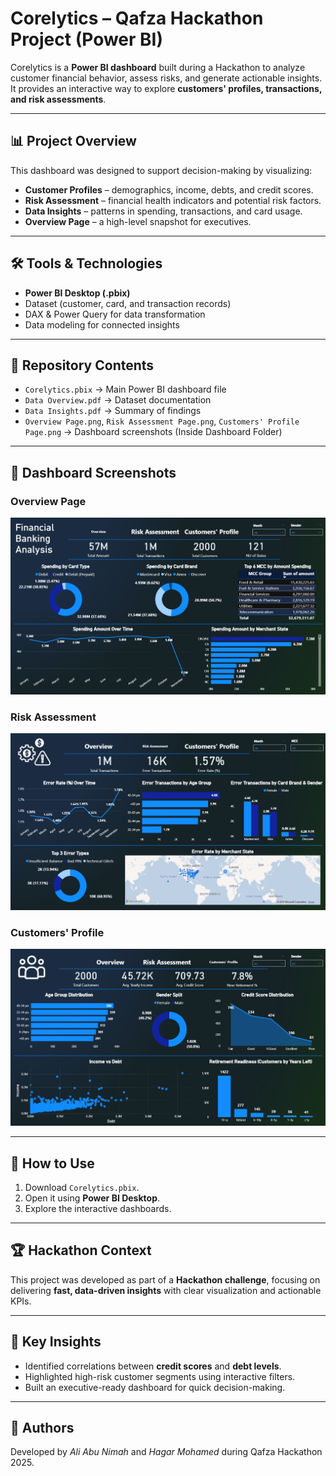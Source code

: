 # Corelytics – Qafza Hackathon Project (Power BI)

Corelytics is a **Power BI dashboard** built during a Hackathon to analyze customer financial behavior, assess risks, and generate actionable insights.  
It provides an interactive way to explore **customers' profiles, transactions, and risk assessments**.

---

## 📊 Project Overview
This dashboard was designed to support decision-making by visualizing:
- **Customer Profiles** – demographics, income, debts, and credit scores.
- **Risk Assessment** – financial health indicators and potential risk factors.
- **Data Insights** – patterns in spending, transactions, and card usage.
- **Overview Page** – a high-level snapshot for executives.

---

## 🛠️ Tools & Technologies
- **Power BI Desktop (.pbix)**
- Dataset (customer, card, and transaction records)
- DAX & Power Query for data transformation
- Data modeling for connected insights

---

## 📂 Repository Contents
- `Corelytics.pbix` → Main Power BI dashboard file  
- `Data Overview.pdf` → Dataset documentation  
- `Data Insights.pdf` → Summary of findings  
- `Overview Page.png`, `Risk Assessment Page.png`, `Customers' Profile Page.png` → Dashboard screenshots (Inside Dashboard Folder)  

---

## 📸 Dashboard Screenshots

### Overview Page
![Overview Page](./Dashboard/Overview%20Page.png)

### Risk Assessment
![Risk Assessment Page](./Dashboard/Risk%20Assessment%20Page.png)

### Customers' Profile
![Customers' Profile Page](./Dashboard/Customers'%20Profile%20Page.png)

---

## 🚀 How to Use
1. Download `Corelytics.pbix`.
2. Open it using **Power BI Desktop**.
3. Explore the interactive dashboards.

---

## 🏆 Hackathon Context
This project was developed as part of a **Hackathon challenge**, focusing on delivering **fast, data-driven insights** with clear visualization and actionable KPIs.

---

## 📌 Key Insights
- Identified correlations between **credit scores** and **debt levels**.  
- Highlighted high-risk customer segments using interactive filters.  
- Built an executive-ready dashboard for quick decision-making.  

---

## 👤 Authors
Developed by *Ali Abu Nimah* and *Hagar Mohamed* during Qafza Hackathon 2025.
